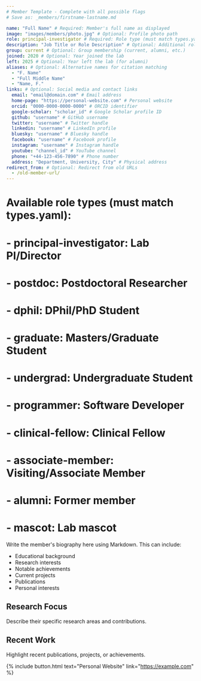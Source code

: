 ```yaml
---
# Member Template - Complete with all possible flags
# Save as: _members/firstname-lastname.md

name: "Full Name" # Required: Member's full name as displayed
image: "images/members/photo.jpg" # Optional: Profile photo path
role: principal-investigator # Required: Role type (must match types.yaml)
description: "Job Title or Role Description" # Optional: Additional role description
group: current # Optional: Group membership (current, alumni, etc.)
joined: 2020 # Optional: Year joined the lab
left: 2025 # Optional: Year left the lab (for alumni)
aliases: # Optional: Alternative names for citation matching
  - "F. Name"
  - "Full Middle Name"
  - "Name, F."
links: # Optional: Social media and contact links
  email: "email@domain.com" # Email address
  home-page: "https://personal-website.com" # Personal website
  orcid: "0000-0000-0000-0000" # ORCID identifier
  google-scholar: "scholar_id" # Google Scholar profile ID
  github: "username" # GitHub username
  twitter: "username" # Twitter handle
  linkedin: "username" # LinkedIn profile
  bluesky: "username" # Bluesky handle
  facebook: "username" # Facebook profile
  instagram: "username" # Instagram handle
  youtube: "channel_id" # YouTube channel
  phone: "+44-123-456-7890" # Phone number
  address: "Department, University, City" # Physical address
redirect_from: # Optional: Redirect from old URLs
  - /old-member-url/
---
```


# Available role types (must match types.yaml):

# - principal-investigator: Lab PI/Director

# - postdoc: Postdoctoral Researcher

# - dphil: DPhil/PhD Student

# - graduate: Masters/Graduate Student

# - undergrad: Undergraduate Student

# - programmer: Software Developer

# - clinical-fellow: Clinical Fellow

# - associate-member: Visiting/Associate Member

# - alumni: Former member

# - mascot: Lab mascot

Write the member's biography here using Markdown. This can include:

- Educational background
- Research interests
- Notable achievements
- Current projects
- Publications
- Personal interests

## Research Focus

Describe their specific research areas and contributions.

## Recent Work

Highlight recent publications, projects, or achievements.

{% include button.html text="Personal Website" link="https://example.com" %}
